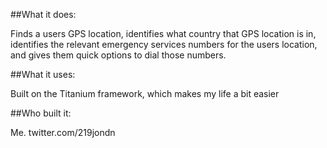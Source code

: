 ##What it does:

Finds a users GPS location, identifies what country that GPS location is in, identifies the relevant emergency services numbers for the users location, and gives them quick options to dial those numbers.

##What it uses:

Built on the Titanium framework, which makes my life a bit easier

##Who built it:

Me. twitter.com/219jondn
